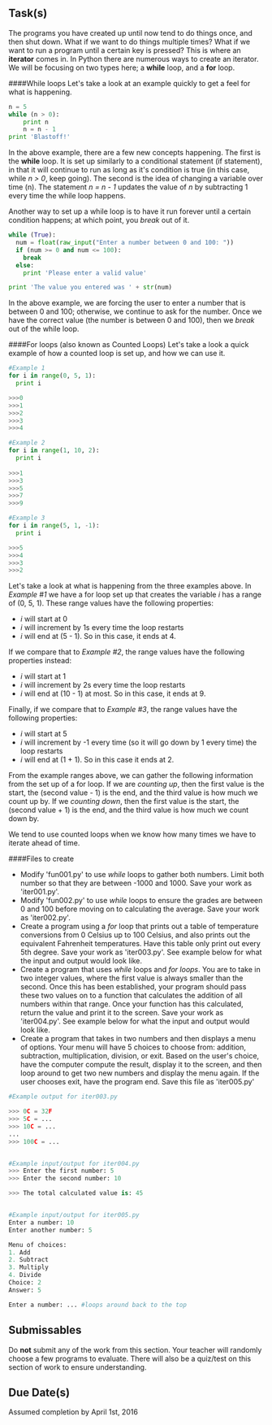 Task(s)
-------
The programs you have created up until now tend to do things once, and then shut down.  What if we want to do things multiple times? What if we want to run a program until a certain key is pressed?  This is where an **iterator** comes in.  In Python there are numerous ways to create an iterator.  We will be focusing on two types here; a **while** loop, and a **for** loop.

####While loops
Let's take a look at an example quickly to get a feel for what is happening.
```python
n = 5
while (n > 0):
    print n
    n = n - 1
print 'Blastoff!'
```
In the above example, there are a few new concepts happening.  The first is the **while** loop.  It is set up similarly to a conditional statement (if statement), in that it will continue to run as long as it's condition is true (in this case, while _n > 0_, keep going).  The second is the idea of changing a variable over time (n).  The statement _n = n - 1_ updates the value of _n_ by subtracting 1 every time the while loop happens.

Another way to set up a while loop is to have it run forever until a certain condition happens; at which point, you _break_ out of it.

```python
while (True):
  num = float(raw_input("Enter a number between 0 and 100: "))
  if (num >= 0 and num <= 100):
    break
  else:
    print 'Please enter a valid value'

print 'The value you entered was ' + str(num)
```

In the above example, we are forcing the user to enter a number that is between 0 and 100; otherwise, we continue to ask for the number.  Once we have the correct value (the number is between 0 and 100), then we _break_ out of the while loop.

####For loops (also known as Counted Loops)
Let's take a look a quick example of how a counted loop is set up, and how we can use it.
```python
#Example 1
for i in range(0, 5, 1):
  print i

>>>0
>>>1
>>>2
>>>3
>>>4

#Example 2
for i in range(1, 10, 2):
  print i
  
>>>1
>>>3
>>>5
>>>7
>>>9

#Example 3
for i in range(5, 1, -1):
  print i

>>>5
>>>4
>>>3
>>>2
```
Let's take a look at what is happening from the three examples above.  In _Example #1_ we have a for loop set up that creates the variable _i_ has a range of (0, 5, 1).  These range values have the following properties:
- _i_ will start at 0
- _i_ will increment by 1s every time the loop restarts
- _i_ will end at (5 - 1).  So in this case, it ends at 4.

If we compare that to _Example #2_, the range values have the following properties instead:
- _i_ will start at 1
- _i_ will increment by 2s every time the loop restarts
- _i_ will end at (10 - 1) at most.  So in this case, it ends at 9.
  
Finally, if we compare that to _Example #3_, the range values have the following properties:
- _i_ will start at 5
- _i_ will increment by -1 every time (so it will go down by 1 every time) the loop restarts
- _i_ will end at (1 + 1). So in this case it ends at 2.
  
From the example ranges above, we can gather the following information from the set up of a for loop.  If we are *counting up*, then the first value is the start, the (second value - 1) is the end, and the third value is how much we count up by.  If we *counting down*, then the first value is the start, the (second value + 1) is the end, and the third value is how much we count down by.

We tend to use counted loops when we know how many times we have to iterate ahead of time.

####Files to create

* Modify 'fun001.py' to use _while_ loops to gather both numbers.  Limit both number so that they are between -1000 and 1000.  Save your work as 'iter001.py'.
* Modify 'fun002.py' to use _while_ loops to ensure the grades are between 0 and 100 before moving on to calculating the average.  Save your work as 'iter002.py'.
* Create a program using a _for_ loop that prints out a table of temperature conversions from 0 Celsius up to 100 Celsius, and also prints out the equivalent Fahrenheit temperatures.  Have this table only print out every 5th degree.  Save your work as 'iter003.py'.  See example below for what the input and output would look like.
* Create a program that uses _while_ loops and _for loops_.  You are to take in two integer values, where the first value is always smaller than the second.  Once this has been established, your program should pass these two values on to a function that calculates the addition of all numbers within that range.  Once your function has this calculated, return the value and print it to the screen. Save your work as 'iter004.py'.  See example below for what the input and output would look like.
* Create a program that takes in two numbers and then displays a menu of options.  Your menu will have 5 choices to choose from: addition, subtraction, multiplication, division, or exit.  Based on the user's choice, have the computer compute the result, display it to the screen, and then loop around to get two new numbers and display the menu again.  If the user chooses exit, have the program end.  Save this file as 'iter005.py'

```python
#Example output for iter003.py

>>> 0C = 32F
>>> 5C = ...
>>> 10C = ...
...
>>> 100C = ...


#Example input/output for iter004.py
>>> Enter the first number: 5
>>> Enter the second number: 10

>>> The total calculated value is: 45


#Example input/output for iter005.py
Enter a number: 10
Enter another number: 5

Menu of choices:
1. Add
2. Subtract
3. Multiply
4. Divide
Choice: 2
Answer: 5

Enter a number: ... #loops around back to the top
```

Submissables
------------
Do **not** submit any of the work from this section.  Your teacher will randomly choose a few programs to evaluate.  There will also be a quiz/test on this section of work to ensure understanding.

Due Date(s)
----------
Assumed completion by April 1st, 2016
